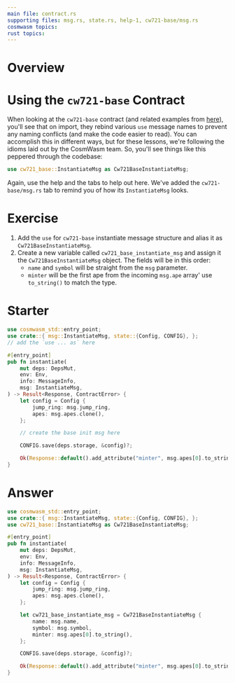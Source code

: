 ```yaml
---
main file: contract.rs
supporting files: msg.rs, state.rs, help-1, cw721-base/msg.rs
cosmwasm topics:
rust topics:
---
```


# Overview
> 

# Using the `cw721-base` Contract
When looking at the `cw721-base` contract (and related examples from [here](https://github.com/CosmWasm/cw-nfts/tree/main/contracts)<ExternalLink>), you'll see that on import, they rebind various `use` message names to prevent any naming conflicts (and make the code easier to read). You can accomplish this in different ways, but for these lessons, we're following the idioms laid out by the CosmWasm team. So, you'll see things like this peppered through the codebase:
```rust
use cw721_base::InstantiateMsg as Cw721BaseInstantiateMsg;
``` 

Again, use the help and the tabs to help out here. We've added the `cw721-base/msg.rs` tab to remind you of how its `InstantiateMsg` looks.

# Exercise

1. Add the `use` for `cw721-base` instantiate message structure and alias it as `Cw721BaseInstantiateMsg`.
2. Create a new variable called `cw721_base_instantiate_msg` and assign it the `Cw721BaseInstantiateMsg` object. The fields will be in this order:
    - `name` and `symbol` will be straight from the `msg` parameter.
    - `minter` will be the first ape from the incoming `msg.ape` array' use `to_string()` to match the type.

# Starter
```rust
use cosmwasm_std::entry_point;
use crate::{ msg::InstantiateMsg, state::{Config, CONFIG}, };
// add the `use ... as` here

#[entry_point]
pub fn instantiate(
    mut deps: DepsMut,
    env: Env,
    info: MessageInfo,
    msg: InstantiateMsg,
) -> Result<Response, ContractError> {
    let config = Config {
        jump_ring: msg.jump_ring,
        apes: msg.apes.clone(),
    };

    // create the base init msg here

    CONFIG.save(deps.storage, &config)?;

    Ok(Response::default().add_attribute("minter", msg.apes[0].to_string()))
}
```

# Answer
```rust
use cosmwasm_std::entry_point;
use crate::{ msg::InstantiateMsg, state::{Config, CONFIG}, };
use cw721_base::InstantiateMsg as Cw721BaseInstantiateMsg;

#[entry_point]
pub fn instantiate(
    mut deps: DepsMut,
    env: Env,
    info: MessageInfo,
    msg: InstantiateMsg,
) -> Result<Response, ContractError> {
    let config = Config {
        jump_ring: msg.jump_ring,
        apes: msg.apes.clone(),
    };

    let cw721_base_instantiate_msg = Cw721BaseInstantiateMsg {
        name: msg.name,
        symbol: msg.symbol,
        minter: msg.apes[0].to_string(), 
    };

    CONFIG.save(deps.storage, &config)?;

    Ok(Response::default().add_attribute("minter", msg.apes[0].to_string()))
}
```